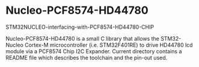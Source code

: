 # Nucleo-PCF8574-HD44780
STM32NUCLEO-interfacing-with-PCF8574-HD44780-CHIP

Nucleo-PCF8574-HD44780 is a small C library that allows the STM32-Nucleo Cortex-M microcontroller (i.e. STM32F401RE) to drive HD44780 lcd module via a PCF8574 Chip I2C Expander. Current directory contains a README file which describes the toolchain and the pin-out used.